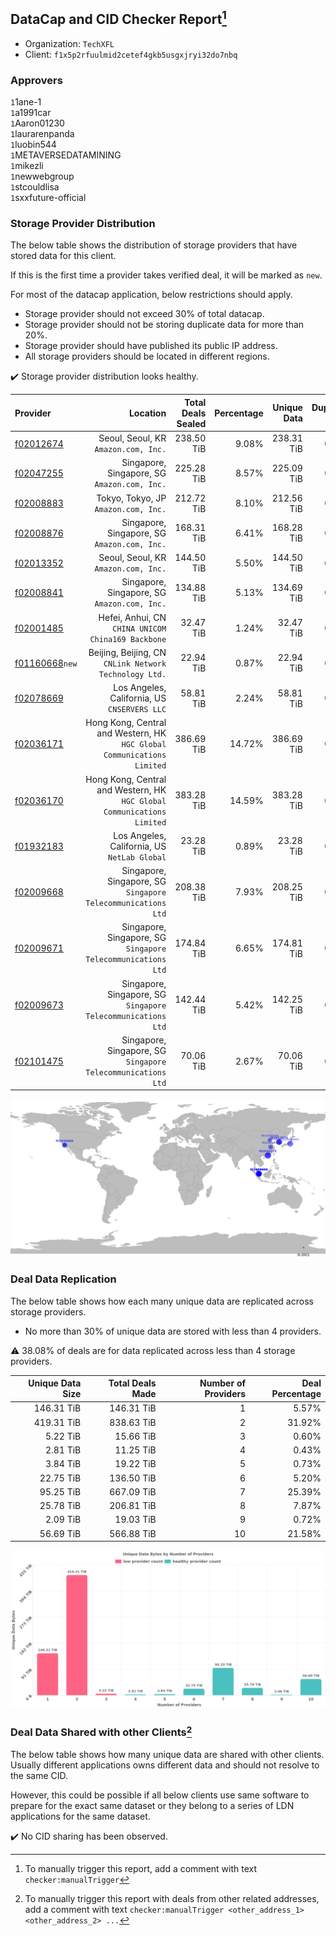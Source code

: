 ## DataCap and CID Checker Report[^1]
 - Organization: `TechXFL`
 - Client: `f1x5p2rfuulmid2cetef4gkb5usgxjryi32do7nbq`
### Approvers
`1`1ane-1<br/>`1`a1991car<br/>`1`Aaron01230<br/>`1`laurarenpanda<br/>`1`luobin544<br/>`1`METAVERSEDATAMINING<br/>`1`mikezli<br/>`1`newwebgroup<br/>`1`stcouldlisa<br/>`1`sxxfuture-official

### Storage Provider Distribution
The below table shows the distribution of storage providers that have stored data for this client.

If this is the first time a provider takes verified deal, it will be marked as `new`.

For most of the datacap application, below restrictions should apply.
 - Storage provider should not exceed 30% of total datacap.
 - Storage provider should not be storing duplicate data for more than 20%.
 - Storage provider should have published its public IP address.
 - All storage providers should be located in different regions.

✔️ Storage provider distribution looks healthy.

| Provider                                                    |                                                                   Location | Total Deals Sealed | Percentage | Unique Data | Duplicate Deals |
| :---------------------------------------------------------- | -------------------------------------------------------------------------: | -----------------: | ---------: | ----------: | --------------: |
| [f02012674](https://filfox.info/en/address/f02012674)       |                                    Seoul, Seoul, KR<br/>`Amazon.com, Inc.` |         238.50 TiB |      9.08% |  238.31 TiB |           0.08% |
| [f02047255](https://filfox.info/en/address/f02047255)       |                            Singapore, Singapore, SG<br/>`Amazon.com, Inc.` |         225.28 TiB |      8.57% |  225.09 TiB |           0.08% |
| [f02008883](https://filfox.info/en/address/f02008883)       |                                    Tokyo, Tokyo, JP<br/>`Amazon.com, Inc.` |         212.72 TiB |      8.10% |  212.56 TiB |           0.07% |
| [f02008876](https://filfox.info/en/address/f02008876)       |                            Singapore, Singapore, SG<br/>`Amazon.com, Inc.` |         168.31 TiB |      6.41% |  168.28 TiB |           0.02% |
| [f02013352](https://filfox.info/en/address/f02013352)       |                                    Seoul, Seoul, KR<br/>`Amazon.com, Inc.` |         144.50 TiB |      5.50% |  144.50 TiB |           0.00% |
| [f02008841](https://filfox.info/en/address/f02008841)       |                            Singapore, Singapore, SG<br/>`Amazon.com, Inc.` |         134.88 TiB |      5.13% |  134.69 TiB |           0.14% |
| [f02001485](https://filfox.info/en/address/f02001485)       |                      Hefei, Anhui, CN<br/>`CHINA UNICOM China169 Backbone` |          32.47 TiB |      1.24% |   32.47 TiB |           0.00% |
| [f01160668](https://filfox.info/en/address/f01160668)`new`  |                  Beijing, Beijing, CN<br/>`CNLink Network Technology Ltd.` |          22.94 TiB |      0.87% |   22.94 TiB |           0.00% |
| [f02078669](https://filfox.info/en/address/f02078669)       |                            Los Angeles, California, US<br/>`CNSERVERS LLC` |          58.81 TiB |      2.24% |   58.81 TiB |           0.00% |
| [f02036171](https://filfox.info/en/address/f02036171)       | Hong Kong, Central and Western, HK<br/>`HGC Global Communications Limited` |         386.69 TiB |     14.72% |  386.69 TiB |           0.00% |
| [f02036170](https://filfox.info/en/address/f02036170)       | Hong Kong, Central and Western, HK<br/>`HGC Global Communications Limited` |         383.28 TiB |     14.59% |  383.28 TiB |           0.00% |
| [f01932183](https://filfox.info/en/address/f01932183)       |                            Los Angeles, California, US<br/>`NetLab Global` |          23.28 TiB |      0.89% |   23.28 TiB |           0.00% |
| [f02009668](https://filfox.info/en/address/f02009668)       |            Singapore, Singapore, SG<br/>`Singapore Telecommunications Ltd` |         208.38 TiB |      7.93% |  208.25 TiB |           0.06% |
| [f02009671](https://filfox.info/en/address/f02009671)       |            Singapore, Singapore, SG<br/>`Singapore Telecommunications Ltd` |         174.84 TiB |      6.65% |  174.81 TiB |           0.02% |
| [f02009673](https://filfox.info/en/address/f02009673)       |            Singapore, Singapore, SG<br/>`Singapore Telecommunications Ltd` |         142.44 TiB |      5.42% |  142.25 TiB |           0.13% |
| [f02101475](https://filfox.info/en/address/f02101475)       |            Singapore, Singapore, SG<br/>`Singapore Telecommunications Ltd` |          70.06 TiB |      2.67% |   70.06 TiB |           0.00% |

<img src="https://raw.githubusercontent.com/data-preservation-programs/filplus-checker-assets/main/filecoin-project/filecoin-plus-large-datasets/issues/1766/1681468531296.png"/>

### Deal Data Replication
The below table shows how each many unique data are replicated across storage providers.

- No more than 30% of unique data are stored with less than 4 providers.

⚠️ 38.08% of deals are for data replicated across less than 4 storage providers.

| Unique Data Size | Total Deals Made | Number of Providers | Deal Percentage |
| ---------------: | ---------------: | ------------------: | --------------: |
|       146.31 TiB |       146.31 TiB |                   1 |           5.57% |
|       419.31 TiB |       838.63 TiB |                   2 |          31.92% |
|         5.22 TiB |        15.66 TiB |                   3 |           0.60% |
|         2.81 TiB |        11.25 TiB |                   4 |           0.43% |
|         3.84 TiB |        19.22 TiB |                   5 |           0.73% |
|        22.75 TiB |       136.50 TiB |                   6 |           5.20% |
|        95.25 TiB |       667.09 TiB |                   7 |          25.39% |
|        25.78 TiB |       206.81 TiB |                   8 |           7.87% |
|         2.09 TiB |        19.03 TiB |                   9 |           0.72% |
|        56.69 TiB |       566.88 TiB |                  10 |          21.58% |

<img src="https://raw.githubusercontent.com/data-preservation-programs/filplus-checker-assets/main/filecoin-project/filecoin-plus-large-datasets/issues/1766/1681468532434.png"/>

### Deal Data Shared with other Clients[^3]
The below table shows how many unique data are shared with other clients.
Usually different applications owns different data and should not resolve to the same CID.

However, this could be possible if all below clients use same software to prepare for the exact same dataset or they belong to a series of LDN applications for the same dataset.

✔️ No CID sharing has been observed.

[^1]: To manually trigger this report, add a comment with text `checker:manualTrigger`

[^2]: Deals from those addresses are combined into this report as they are specified with `checker:manualTrigger`

[^3]: To manually trigger this report with deals from other related addresses, add a comment with text `checker:manualTrigger <other_address_1> <other_address_2> ...`
